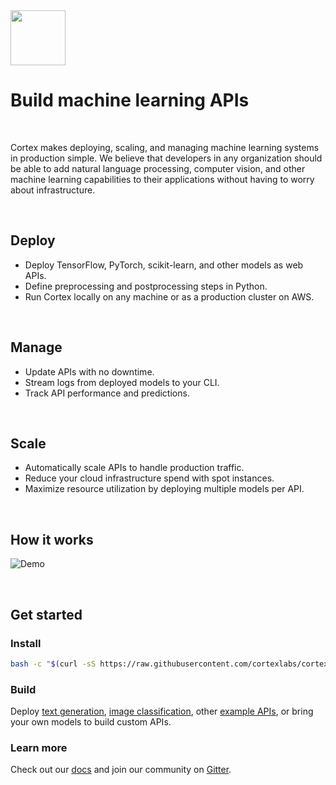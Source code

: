 <!-- Delete on release branches -->
<img src='https://s3-us-west-2.amazonaws.com/cortex-public/logo.png' height='88'>

<br>

# Build machine learning APIs

<br>

Cortex makes deploying, scaling, and managing machine learning systems in production simple. We believe that developers in any organization should be able to add natural language processing, computer vision, and other machine learning capabilities to their applications without having to worry about infrastructure.

<br>

## Deploy

* Deploy TensorFlow, PyTorch, scikit-learn, and other models as web APIs.
* Define preprocessing and postprocessing steps in Python.
* Run Cortex locally on any machine or as a production cluster on AWS.

<br>

## Manage

* Update APIs with no downtime.
* Stream logs from deployed models to your CLI.
* Track API performance and predictions.

<br>

## Scale

* Automatically scale APIs to handle production traffic.
* Reduce your cloud infrastructure spend with spot instances.
* Maximize resource utilization by deploying multiple models per API.

<br>

## How it works

<!-- Set header Cache-Control=no-cache on the S3 object metadata (see https://help.github.com/en/articles/about-anonymized-image-urls) -->
![Demo](https://d1zqebknpdh033.cloudfront.net/demo/gif/v0.13_2.gif)

<br>

## Get started

### Install

<!-- CORTEX_VERSION_README_MINOR X 4 -->
```bash
bash -c "$(curl -sS https://raw.githubusercontent.com/cortexlabs/cortex/0.18/get-cli.sh)"
```

### Build

Deploy [text generation](https://github.com/cortexlabs/cortex/tree/0.18/examples/pytorch/text-generator), [image classification](https://github.com/cortexlabs/cortex/tree/0.18/examples/tensorflow/image-classifier), other [example APIs](https://github.com/cortexlabs/cortex/tree/0.18/examples), or bring your own models to build custom APIs.

### Learn more

Check out our [docs](https://docs.cortex.dev) and join our community on [Gitter](https://gitter.im/cortexlabs/cortex).

